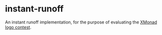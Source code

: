 # instant-runoff

An instant runoff implementation, for the purpose of evaluating the
[XMonad logo contest].

[XMonad logo contest]: https://github.com/xmonad/xmonad/discussions/359
